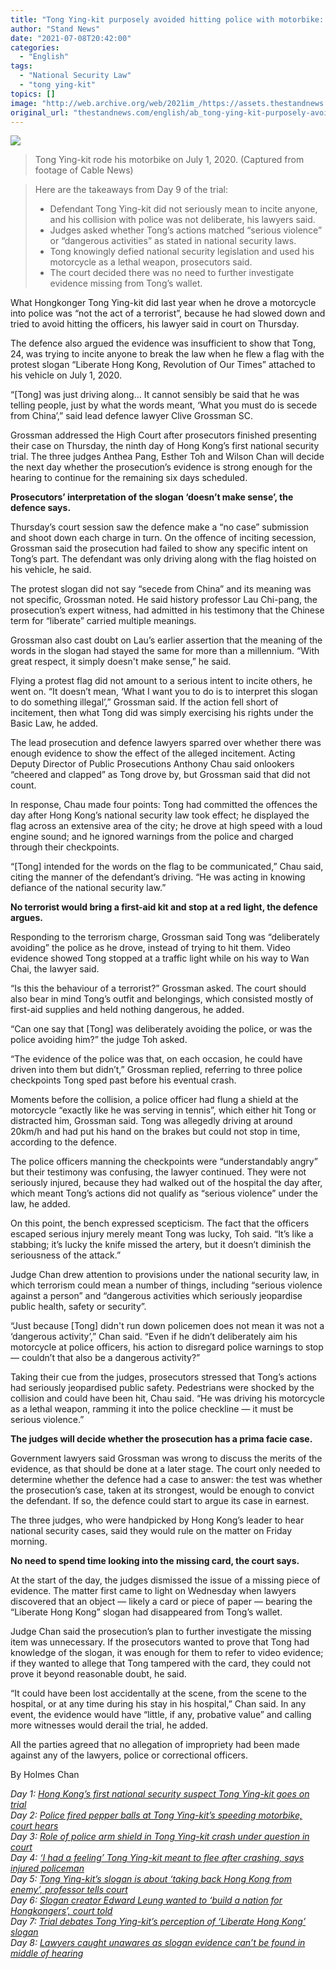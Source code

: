 ```yaml
---
title: "Tong Ying-kit purposely avoided hitting police with motorbike: defence"
author: "Stand News"
date: "2021-07-08T20:42:00"
categories:
  - "English"
tags:
  - "National Security Law"
  - "tong ying-kit"
topics: []
image: "http://web.archive.org/web/2021im_/https://assets.thestandnews.com/media/photos/0_XS0yj.png"
original_url: "thestandnews.com/english/ab_tong-ying-kit-purposely-avoided-hitting-police-with-motorbike-defence"
---
```

![](http://web.archive.org/web/2021im_/https://assets.thestandnews.com/media/photos/0_XS0yj.png)
> Tong Ying-kit rode his motorbike on July 1, 2020. (Captured from footage of Cable News)

> Here are the takeaways from Day 9 of the trial:
> 
> *   Defendant Tong Ying-kit did not seriously mean to incite anyone, and his collision with police was not deliberate, his lawyers said.
> *   Judges asked whether Tong’s actions matched “serious violence” or “dangerous activities” as stated in national security laws.
> *   Tong knowingly defied national security legislation and used his motorcycle as a lethal weapon, prosecutors said.
> *   The court decided there was no need to further investigate evidence missing from Tong’s wallet.

What Hongkonger Tong Ying-kit did last year when he drove a motorcycle into police was “not the act of a terrorist”, because he had slowed down and tried to avoid hitting the officers, his lawyer said in court on Thursday.

The defence also argued the evidence was insufficient to show that Tong, 24, was trying to incite anyone to break the law when he flew a flag with the protest slogan “Liberate Hong Kong, Revolution of Our Times” attached to his vehicle on July 1, 2020.

“\[Tong\] was just driving along… It cannot sensibly be said that he was telling people, just by what the words meant, ‘What you must do is secede from China’,” said lead defence lawyer Clive Grossman SC.

Grossman addressed the High Court after prosecutors finished presenting their case on Thursday, the ninth day of Hong Kong’s first national security trial. The three judges Anthea Pang, Esther Toh and Wilson Chan will decide the next day whether the prosecution’s evidence is strong enough for the hearing to continue for the remaining six days scheduled.

**Prosecutors’ interpretation of the slogan ‘doesn’t make sense’, the defence says.**

Thursday’s court session saw the defence make a “no case” submission and shoot down each charge in turn. On the offence of inciting secession, Grossman said the prosecution had failed to show any specific intent on Tong’s part. The defendant was only driving along with the flag hoisted on his vehicle, he said.

The protest slogan did not say “secede from China” and its meaning was not specific, Grossman noted. He said history professor Lau Chi-pang, the prosecution’s expert witness, had admitted in his testimony that the Chinese term for “liberate” carried multiple meanings.

Grossman also cast doubt on Lau’s earlier assertion that the meaning of the words in the slogan had stayed the same for more than a millennium. “With great respect, it simply doesn't make sense,” he said.

Flying a protest flag did not amount to a serious intent to incite others, he went on. “It doesn’t mean, ‘What I want you to do is to interpret this slogan to do something illegal’,” Grossman said. If the action fell short of incitement, then what Tong did was simply exercising his rights under the Basic Law, he added.

The lead prosecution and defence lawyers sparred over whether there was enough evidence to show the effect of the alleged incitement. Acting Deputy Director of Public Prosecutions Anthony Chau said onlookers “cheered and clapped” as Tong drove by, but Grossman said that did not count. 

In response, Chau made four points: Tong had committed the offences the day after Hong Kong’s national security law took effect; he displayed the flag across an extensive area of the city; he drove at high speed with a loud engine sound; and he ignored warnings from the police and charged through their checkpoints.

“\[Tong\] intended for the words on the flag to be communicated,” Chau said, citing the manner of the defendant’s driving. “He was acting in knowing defiance of the national security law.”

**No terrorist would bring a first-aid kit and stop at a red light, the defence argues.** 

Responding to the terrorism charge, Grossman said Tong was “deliberately avoiding” the police as he drove, instead of trying to hit them. Video evidence showed Tong stopped at a traffic light while on his way to Wan Chai, the lawyer said.

“Is this the behaviour of a terrorist?” Grossman asked. The court should also bear in mind Tong’s outfit and belongings, which consisted mostly of first-aid supplies and held nothing dangerous, he added.

“Can one say that \[Tong\] was deliberately avoiding the police, or was the police avoiding him?” the judge Toh asked.

“The evidence of the police was that, on each occasion, he could have driven into them but didn’t,” Grossman replied, referring to three police checkpoints Tong sped past before his eventual crash. 

Moments before the collision, a police officer had flung a shield at the motorcycle “exactly like he was serving in tennis”, which either hit Tong or distracted him, Grossman said. Tong was allegedly driving at around 20km/h and had put his hand on the brakes but could not stop in time, according to the defence. 

The police officers manning the checkpoints were “understandably angry” but their testimony was confusing, the lawyer continued. They were not seriously injured, because they had walked out of the hospital the day after, which meant Tong’s actions did not qualify as “serious violence” under the law, he added.

On this point, the bench expressed scepticism. The fact that the officers escaped serious injury merely meant Tong was lucky, Toh said. “It’s like a stabbing; it’s lucky the knife missed the artery, but it doesn’t diminish the seriousness of the attack.”

Judge Chan drew attention to provisions under the national security law, in which terrorism could mean a number of things, including “serious violence against a person” and “dangerous activities which seriously jeopardise public health, safety or security”.

“Just because \[Tong\] didn't run down policemen does not mean it was not a ‘dangerous activity’,” Chan said. “Even if he didn’t deliberately aim his motorcycle at police officers, his action to disregard police warnings to stop — couldn’t that also be a dangerous activity?”

Taking their cue from the judges, prosecutors stressed that Tong’s actions had seriously jeopardised public safety. Pedestrians were shocked by the collision and could have been hit, Chau said. “He was driving his motorcycle as a lethal weapon, ramming it into the police checkline — it must be serious violence.”

**The judges will decide whether the prosecution has a prima facie case.**

Government lawyers said Grossman was wrong to discuss the merits of the evidence, as that should be done at a later stage. The court only needed to determine whether the defence had a case to answer: the test was whether the prosecution’s case, taken at its strongest, would be enough to convict the defendant. If so, the defence could start to argue its case in earnest.

The three judges, who were handpicked by Hong Kong’s leader to hear national security cases, said they would rule on the matter on Friday morning. 

**No need to spend time looking into the missing card, the court says.**

At the start of the day, the judges dismissed the issue of a missing piece of evidence. The matter first came to light on Wednesday when lawyers discovered that an object — likely a card or piece of paper — bearing the “Liberate Hong Kong” slogan had disappeared from Tong’s wallet. 

Judge Chan said the prosecution’s plan to further investigate the missing item was unnecessary. If the prosecutors wanted to prove that Tong had knowledge of the slogan, it was enough for them to refer to video evidence; if they wanted to allege that Tong tampered with the card, they could not prove it beyond reasonable doubt, he said.

“It could have been lost accidentally at the scene, from the scene to the hospital, or at any time during his stay in his hospital,” Chan said. In any event, the evidence would have “little, if any, probative value” and calling more witnesses would derail the trial, he added.

All the parties agreed that no allegation of impropriety had been made against any of the lawyers, police or correctional officers.

By Holmes Chan

_Day 1: [Hong Kong’s first national security suspect Tong Ying-kit goes on trial](../../english/hong-kong-s-first-national-security-suspect-tong-ying-kit-goes-on-trial)  
Day 2: [Police fired pepper balls at Tong Ying-kit’s speeding motorbike, court hears](../../english/police-fired-pepper-balls-at-tong-ying-kit-s-speeding-motorbike-court-hears)  
Day 3: [Role of police arm shield in Tong Ying-kit crash under question in court](../../english/role-of-police-arm-shield-in-tong-ying-kit-crash-under-question-in-court)  
Day 4: [‘I had a feeling’ Tong Ying-kit meant to flee after crashing, says injured policeman](../../english/i-had-a-feeling-tong-ying-kit-meant-to-flee-after-crashing-says-injured-policeman)  
Day 5: [Tong Ying-kit’s slogan is about ‘taking back Hong Kong from enemy’, professor tells court](../../english/tong-ying-kits-slogan-is-about-taking-back-hong-kong-from-enemy-professor-tells-court)  
Day 6: [Slogan creator Edward Leung wanted to ‘build a nation for Hongkongers’, court told](../../english/slogan-creator-edward-leung-wanted-to-build-a-nation-for-hongkongers-court-told)  
Day 7: [Trial debates Tong Ying-kit’s perception of ‘Liberate Hong Kong’ slogan](../../english/trial-debates-tong-ying-kits-perception-of-liberate-hong-kong-slogan)  
Day 8: [Lawyers caught unawares as slogan evidence can’t be found in middle of hearing](../../english/lawyers-caught-unawares-as-slogan-evidence-cant-be-found-in-middle-of-hearing)_